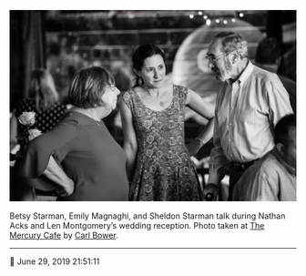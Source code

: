 ![Betsy Starman, Emily Magnaghi, and Sheldon Starman talk](assets/95b1e4b09e54f5b0585a443d287c8875.webp)

Betsy Starman, Emily Magnaghi, and Sheldon Starman talk during Nathan Acks and Len Montgomery’s wedding reception. Photo taken at [The Mercury Cafe](http://mercurycafe.com/) by [Carl Bower](http://carlbowerphotos.com/).

- - - -

<span aria-hidden="true">📅</span> June 29, 2019 21:51:11
